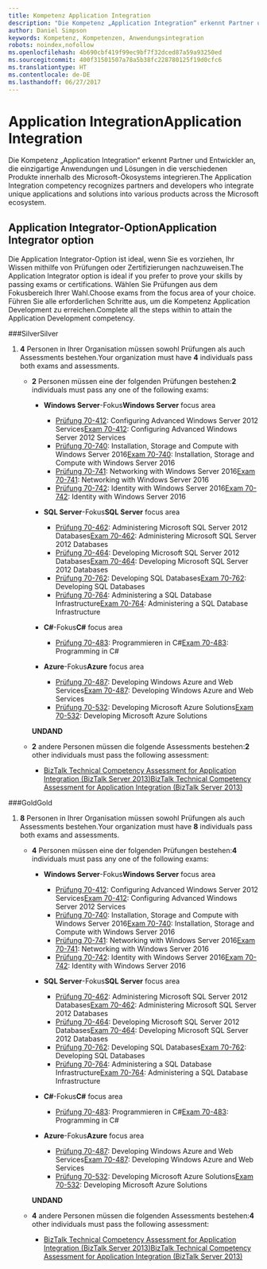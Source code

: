 ```yaml
---
title: Kompetenz Application Integration
description: "Die Kompetenz „Application Integration“ erkennt Partner und Entwickler an, die einzigartige Anwendungen und Lösungen in die verschiedenen Produkte innerhalb des Microsoft-Ökosystems integrieren."
author: Daniel Simpson
keywords: Kompetenz, Kompetenzen, Anwendungsintegration
robots: noindex,nofollow
ms.openlocfilehash: 4b690cbf419f99ec9bf7f32dced87a59a93250ed
ms.sourcegitcommit: 400f31501507a78a5b38fc228780125f19d0cfc6
ms.translationtype: HT
ms.contentlocale: de-DE
ms.lasthandoff: 06/27/2017
---
```

# <a name="application-integration"></a><span data-ttu-id="601ed-104">Application Integration</span><span class="sxs-lookup"><span data-stu-id="601ed-104">Application Integration</span></span> 
<span data-ttu-id="601ed-105">Die Kompetenz „Application Integration“ erkennt Partner und Entwickler an, die einzigartige Anwendungen und Lösungen in die verschiedenen Produkte innerhalb des Microsoft-Ökosystems integrieren.</span><span class="sxs-lookup"><span data-stu-id="601ed-105">The Application Integration competency recognizes partners and developers who integrate unique applications and solutions into various products across the Microsoft ecosystem.</span></span> 

## <a name="application-integrator-option"></a><span data-ttu-id="601ed-106">Application Integrator-Option</span><span class="sxs-lookup"><span data-stu-id="601ed-106">Application Integrator option</span></span>

<span data-ttu-id="601ed-107">Die Application Integrator-Option ist ideal, wenn Sie es vorziehen, Ihr Wissen mithilfe von Prüfungen oder Zertifizierungen nachzuweisen.</span><span class="sxs-lookup"><span data-stu-id="601ed-107">The Application Integrator option is ideal if you prefer to prove your skills by passing exams or certifications.</span></span> <span data-ttu-id="601ed-108">Wählen Sie Prüfungen aus dem Fokusbereich Ihrer Wahl.</span><span class="sxs-lookup"><span data-stu-id="601ed-108">Choose exams from the focus area of your choice.</span></span> <span data-ttu-id="601ed-109">Führen Sie alle erforderlichen Schritte aus, um die Kompetenz Application Development zu erreichen.</span><span class="sxs-lookup"><span data-stu-id="601ed-109">Complete all the steps within to attain the Application Development competency.</span></span>

###<a name="silver"></a><span data-ttu-id="601ed-110">Silver</span><span class="sxs-lookup"><span data-stu-id="601ed-110">Silver</span></span>
1. <span data-ttu-id="601ed-111">**4** Personen in Ihrer Organisation müssen sowohl Prüfungen als auch Assessments bestehen.</span><span class="sxs-lookup"><span data-stu-id="601ed-111">Your organization must have **4** individuals pass both exams and assessments.</span></span>

    - <span data-ttu-id="601ed-112">**2** Personen müssen eine der folgenden Prüfungen bestehen:</span><span class="sxs-lookup"><span data-stu-id="601ed-112">**2** individuals must pass any one of the following exams:</span></span>

        - <span data-ttu-id="601ed-113">**Windows Server**-Fokus</span><span class="sxs-lookup"><span data-stu-id="601ed-113">**Windows Server** focus area</span></span>
            - <span data-ttu-id="601ed-114">[Prüfung 70-412](https://www.microsoft.com/en-us/learning/exam-70-412.aspx): Configuring Advanced Windows Server 2012 Services</span><span class="sxs-lookup"><span data-stu-id="601ed-114">[Exam 70-412](https://www.microsoft.com/en-us/learning/exam-70-412.aspx): Configuring Advanced Windows Server 2012 Services</span></span>
            - <span data-ttu-id="601ed-115">[Prüfung 70-740](https://www.microsoft.com/en-us/learning/exam-70-740.aspx): Installation, Storage and Compute with Windows Server 2016</span><span class="sxs-lookup"><span data-stu-id="601ed-115">[Exam 70-740](https://www.microsoft.com/en-us/learning/exam-70-740.aspx): Installation, Storage and Compute with Windows Server 2016</span></span>
            - <span data-ttu-id="601ed-116">[Prüfung 70-741](https://www.microsoft.com/en-us/learning/exam-70-741.aspx): Networking with Windows Server 2016</span><span class="sxs-lookup"><span data-stu-id="601ed-116">[Exam 70-741](https://www.microsoft.com/en-us/learning/exam-70-741.aspx): Networking with Windows Server 2016</span></span>
            - <span data-ttu-id="601ed-117">[Prüfung 70-742](https://www.microsoft.com/en-us/learning/exam-70-742.aspx): Identity with Windows Server 2016</span><span class="sxs-lookup"><span data-stu-id="601ed-117">[Exam 70-742](https://www.microsoft.com/en-us/learning/exam-70-742.aspx): Identity with Windows Server 2016</span></span>

        - <span data-ttu-id="601ed-118">**SQL Server**-Fokus</span><span class="sxs-lookup"><span data-stu-id="601ed-118">**SQL Server** focus area</span></span>

            - <span data-ttu-id="601ed-119">[Prüfung 70-462](https://www.microsoft.com/en-us/learning/exam-70-462.aspx): Administering Microsoft SQL Server 2012 Databases</span><span class="sxs-lookup"><span data-stu-id="601ed-119">[Exam 70-462](https://www.microsoft.com/en-us/learning/exam-70-462.aspx): Administering Microsoft SQL Server 2012 Databases</span></span>
            - <span data-ttu-id="601ed-120">[Prüfung 70-464](https://www.microsoft.com/en-us/learning/exam-70-464.aspx): Developing Microsoft SQL Server 2012 Databases</span><span class="sxs-lookup"><span data-stu-id="601ed-120">[Exam 70-464](https://www.microsoft.com/en-us/learning/exam-70-464.aspx): Developing Microsoft SQL Server 2012 Databases</span></span>
            - <span data-ttu-id="601ed-121">[Prüfung 70-762](https://www.microsoft.com/en-us/learning/exam-70-762.aspx): Developing SQL Databases</span><span class="sxs-lookup"><span data-stu-id="601ed-121">[Exam 70-762](https://www.microsoft.com/en-us/learning/exam-70-762.aspx): Developing SQL Databases</span></span>
            - <span data-ttu-id="601ed-122">[Prüfung 70-764](https://www.microsoft.com/en-us/learning/exam-70-764.aspx): Administering a SQL Database Infrastructure</span><span class="sxs-lookup"><span data-stu-id="601ed-122">[Exam 70-764](https://www.microsoft.com/en-us/learning/exam-70-764.aspx): Administering a SQL Database Infrastructure</span></span>

        - <span data-ttu-id="601ed-123">**C#**-Fokus</span><span class="sxs-lookup"><span data-stu-id="601ed-123">**C#** focus area</span></span> 

            - <span data-ttu-id="601ed-124">[Prüfung 70-483](https://www.microsoft.com/en-us/learning/exam-70-483.aspx): Programmieren in C#</span><span class="sxs-lookup"><span data-stu-id="601ed-124">[Exam 70-483](https://www.microsoft.com/en-us/learning/exam-70-483.aspx): Programming in C#</span></span>

        - <span data-ttu-id="601ed-125">**Azure**-Fokus</span><span class="sxs-lookup"><span data-stu-id="601ed-125">**Azure** focus area</span></span>

            - <span data-ttu-id="601ed-126">[Prüfung 70-487](https://www.microsoft.com/en-us/learning/exam-70-487.aspx): Developing Windows Azure and Web Services</span><span class="sxs-lookup"><span data-stu-id="601ed-126">[Exam 70-487](https://www.microsoft.com/en-us/learning/exam-70-487.aspx): Developing Windows Azure and Web Services</span></span>
            - <span data-ttu-id="601ed-127">[Prüfung 70-532](https://www.microsoft.com/en-us/learning/exam-70-532.aspx): Developing Microsoft Azure Solutions</span><span class="sxs-lookup"><span data-stu-id="601ed-127">[Exam 70-532](https://www.microsoft.com/en-us/learning/exam-70-532.aspx): Developing Microsoft Azure Solutions</span></span>

        **<span data-ttu-id="601ed-128">UND</span><span class="sxs-lookup"><span data-stu-id="601ed-128">AND</span></span>**

    - <span data-ttu-id="601ed-129">**2** andere Personen müssen die folgende Assessments bestehen:</span><span class="sxs-lookup"><span data-stu-id="601ed-129">**2** other individuals must pass the following assessment:</span></span>

        - [<span data-ttu-id="601ed-130">BizTalk Technical Competency Assessment for Application Integration (BizTalk Server 2013)</span><span class="sxs-lookup"><span data-stu-id="601ed-130">BizTalk Technical Competency Assessment for Application Integration (BizTalk Server 2013)</span></span>](https://partneruniversity.microsoft.com/?whr=uri:MicrosoftAccount&courseId=12286&scoId=Id3XwITSB_2805299993)

###<a name="gold"></a><span data-ttu-id="601ed-131">Gold</span><span class="sxs-lookup"><span data-stu-id="601ed-131">Gold</span></span>
1. <span data-ttu-id="601ed-132">**8** Personen in Ihrer Organisation müssen sowohl Prüfungen als auch Assessments bestehen.</span><span class="sxs-lookup"><span data-stu-id="601ed-132">Your organization must have **8** individuals pass both exams and assessments.</span></span>

    - <span data-ttu-id="601ed-133">**4** Personen müssen eine der folgenden Prüfungen bestehen:</span><span class="sxs-lookup"><span data-stu-id="601ed-133">**4** individuals must pass any one of the following exams:</span></span>

        - <span data-ttu-id="601ed-134">**Windows Server**-Fokus</span><span class="sxs-lookup"><span data-stu-id="601ed-134">**Windows Server** focus area</span></span>

            - <span data-ttu-id="601ed-135">[Prüfung 70-412](https://www.microsoft.com/en-us/learning/exam-70-412.aspx): Configuring Advanced Windows Server 2012 Services</span><span class="sxs-lookup"><span data-stu-id="601ed-135">[Exam 70-412](https://www.microsoft.com/en-us/learning/exam-70-412.aspx): Configuring Advanced Windows Server 2012 Services</span></span>
            - <span data-ttu-id="601ed-136">[Prüfung 70-740](https://www.microsoft.com/en-us/learning/exam-70-740.aspx): Installation, Storage and Compute with Windows Server 2016</span><span class="sxs-lookup"><span data-stu-id="601ed-136">[Exam 70-740](https://www.microsoft.com/en-us/learning/exam-70-740.aspx): Installation, Storage and Compute with Windows Server 2016</span></span>
            - <span data-ttu-id="601ed-137">[Prüfung 70-741](https://www.microsoft.com/en-us/learning/exam-70-741.aspx): Networking with Windows Server 2016</span><span class="sxs-lookup"><span data-stu-id="601ed-137">[Exam 70-741](https://www.microsoft.com/en-us/learning/exam-70-741.aspx): Networking with Windows Server 2016</span></span>
            - <span data-ttu-id="601ed-138">[Prüfung 70-742](https://www.microsoft.com/en-us/learning/exam-70-742.aspx): Identity with Windows Server 2016</span><span class="sxs-lookup"><span data-stu-id="601ed-138">[Exam 70-742](https://www.microsoft.com/en-us/learning/exam-70-742.aspx): Identity with Windows Server 2016</span></span>

        - <span data-ttu-id="601ed-139">**SQL Server**-Fokus</span><span class="sxs-lookup"><span data-stu-id="601ed-139">**SQL Server** focus area</span></span>

            - <span data-ttu-id="601ed-140">[Prüfung 70-462](https://www.microsoft.com/en-us/learning/exam-70-462.aspx): Administering Microsoft SQL Server 2012 Databases</span><span class="sxs-lookup"><span data-stu-id="601ed-140">[Exam 70-462](https://www.microsoft.com/en-us/learning/exam-70-462.aspx): Administering Microsoft SQL Server 2012 Databases</span></span>
            - <span data-ttu-id="601ed-141">[Prüfung 70-464](https://www.microsoft.com/en-us/learning/exam-70-464.aspx): Developing Microsoft SQL Server 2012 Databases</span><span class="sxs-lookup"><span data-stu-id="601ed-141">[Exam 70-464](https://www.microsoft.com/en-us/learning/exam-70-464.aspx): Developing Microsoft SQL Server 2012 Databases</span></span>
            - <span data-ttu-id="601ed-142">[Prüfung 70-762](https://www.microsoft.com/en-us/learning/exam-70-762.aspx): Developing SQL Databases</span><span class="sxs-lookup"><span data-stu-id="601ed-142">[Exam 70-762](https://www.microsoft.com/en-us/learning/exam-70-762.aspx): Developing SQL Databases</span></span>
            - <span data-ttu-id="601ed-143">[Prüfung 70-764](https://www.microsoft.com/en-us/learning/exam-70-764.aspx): Administering a SQL Database Infrastructure</span><span class="sxs-lookup"><span data-stu-id="601ed-143">[Exam 70-764](https://www.microsoft.com/en-us/learning/exam-70-764.aspx): Administering a SQL Database Infrastructure</span></span>

        - <span data-ttu-id="601ed-144">**C#**-Fokus</span><span class="sxs-lookup"><span data-stu-id="601ed-144">**C#** focus area</span></span> 

            - <span data-ttu-id="601ed-145">[Prüfung 70-483](https://www.microsoft.com/en-us/learning/exam-70-483.aspx): Programmieren in C#</span><span class="sxs-lookup"><span data-stu-id="601ed-145">[Exam 70-483](https://www.microsoft.com/en-us/learning/exam-70-483.aspx): Programming in C#</span></span>

        - <span data-ttu-id="601ed-146">**Azure**-Fokus</span><span class="sxs-lookup"><span data-stu-id="601ed-146">**Azure** focus area</span></span>

            - <span data-ttu-id="601ed-147">[Prüfung 70-487](https://www.microsoft.com/en-us/learning/exam-70-487.aspx): Developing Windows Azure and Web Services</span><span class="sxs-lookup"><span data-stu-id="601ed-147">[Exam 70-487](https://www.microsoft.com/en-us/learning/exam-70-487.aspx): Developing Windows Azure and Web Services</span></span>
            - <span data-ttu-id="601ed-148">[Prüfung 70-532](https://www.microsoft.com/en-us/learning/exam-70-532.aspx): Developing Microsoft Azure Solutions</span><span class="sxs-lookup"><span data-stu-id="601ed-148">[Exam 70-532](https://www.microsoft.com/en-us/learning/exam-70-532.aspx): Developing Microsoft Azure Solutions</span></span>

        **<span data-ttu-id="601ed-149">UND</span><span class="sxs-lookup"><span data-stu-id="601ed-149">AND</span></span>**

    - <span data-ttu-id="601ed-150">**4** andere Personen müssen die folgenden Assessments bestehen:</span><span class="sxs-lookup"><span data-stu-id="601ed-150">**4** other individuals must pass the following assessment:</span></span>

        - [<span data-ttu-id="601ed-151">BizTalk Technical Competency Assessment for Application Integration (BizTalk Server 2013)</span><span class="sxs-lookup"><span data-stu-id="601ed-151">BizTalk Technical Competency Assessment for Application Integration (BizTalk Server 2013)</span></span>](https://partneruniversity.microsoft.com/?whr=uri:MicrosoftAccount&courseId=12286&scoId=Id3XwITSB_2805299993)

